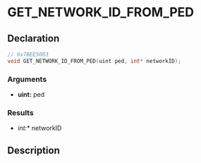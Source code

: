 # GET_NETWORK_ID_FROM_PED

## Declaration
```cpp
// 0x7BEE5003
void GET_NETWORK_ID_FROM_PED(uint ped, int* networkID);
```

### Arguments
- **uint:** ped

### Results
- **int*:** networkID

## Description
